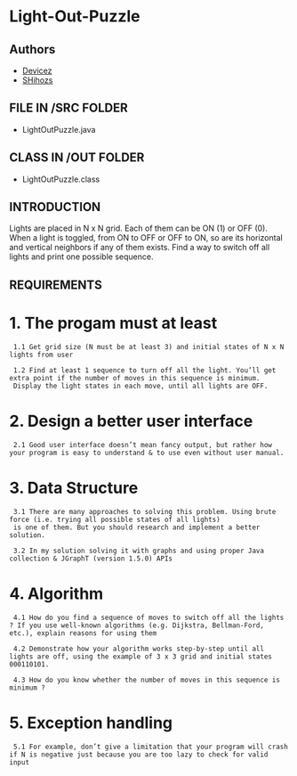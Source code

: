 # Light-Out-Puzzle

## Authors
- [Devicez](https://github.com/Devicez)
- [SHihozs](https://github.com/SHihozs)

## FILE IN /SRC FOLDER
- LightOutPuzzle.java

## CLASS IN /OUT FOLDER
- LightOutPuzzle.class

## INTRODUCTION
  Lights are placed in N x N grid. Each of them can be ON (1) or OFF (0). When a light is toggled, from ON to OFF or OFF to ON, so are its horizontal and vertical neighbors    if any of them exists. Find a way to switch off all lights and print one possible sequence.

## REQUIREMENTS

# 1. The progam must at least
     1.1 Get grid size (N must be at least 3) and initial states of N x N lights from user
     
     1.2 Find at least 1 sequence to turn off all the light. You’ll get extra point if the number of moves in this sequence is minimum. 
     Display the light states in each move, until all lights are OFF.

# 2. Design a better user interface
     2.1 Good user interface doesn’t mean fancy output, but rather how your program is easy to understand & to use even without user manual.

# 3. Data Structure 
     3.1 There are many approaches to solving this problem. Using brute force (i.e. trying all possible states of all lights)
     is one of them. But you should research and implement a better solution.
     
     3.2 In my solution solving it with graphs and using proper Java collection & JGraphT (version 1.5.0) APIs

# 4. Algorithm
     4.1 How do you find a sequence of moves to switch off all the lights ? If you use well-known algorithms (e.g. Dijkstra, Bellman-Ford, etc.), explain reasons for using them

     4.2 Demonstrate how your algorithm works step-by-step until all lights are off, using the example of 3 x 3 grid and initial states 000110101.

     4.3 How do you know whether the number of moves in this sequence is minimum ?

# 5. Exception handling
     5.1 For example, don’t give a limitation that your program will crash if N is negative just because you are too lazy to check for valid input


